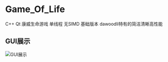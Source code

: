# Game_Of_Life
C++ Qt 康威生命游戏 单线程 无SIMD 基础版本 dawoodli特有的简洁清晰高性能
## GUI展示
![GUI展示](/assets/img/philly-magic-garden.jpg "GUI展示")
